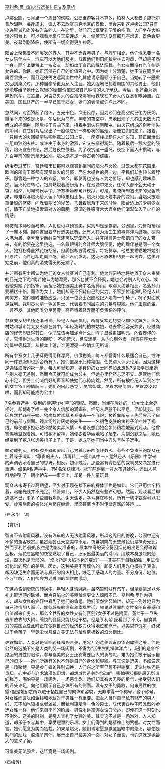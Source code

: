 [亨利希·曼《焰火与选美》原文及赏析](https://www.vrrw.net/wx/12036.html)

卢娜公园，七月里一个周日的傍晚。公园里游客并不算多，柏林人大都去了施托尔普欣湖畔。每逢周末，谁人不去欣赏马克地区的景致，而会来到这卢娜公园?只有少许智者和尚没有汽车的人。在这里，他们可以享受到无限的空间。人们坐在大旅馆的阳台上，可以观看地面与天空连成一片，倘若天边没有那几座烟囱，景色会更美。夜幕刚刚降临，使所有一切变得更加神奇。

阳台上聚集着不同层次的游人，其中不乏青年男子。与汽车相比，他们情愿要一名女友陪伴左右。汽车可以为他们服务，载着他们到田间和树林去兜风，但却是孑然一身。而车上要带上一名女友，却超出了自己的经济理智。有女友而没有汽车则是允许的。你瞧，她正沉浸在自己的价值观之中。因为她十分清楚，她不仅在同类中属百里挑一，而且还使男友远离尘世中的其他诱惑而倾心于自己。当她转了一圈重又回到桌旁时，那种自豪感更为惹人注目。她大胆地扫视着周围的其他男士，他们还能够给予她什么呢!她的全部价值已被自己钟情的人所承认。今后，他还会为她弄到汽车。在这里，对自己男人的自豪感清晰地表现在了女人的姿态和眼神里。在美国，国民财产的一半早已属于妇女，她们的表情或许与此不同。



忽然间，对面腾起了焰火，五光十色，义无反顾，因为它们在高空就已化为灰烬。飘落下来的仅是火星，尔后化为乌有。黑暗的夜空中，忽地出现了几株由无数火花组成的棕榈树，随后枝干弯曲下来，招着手消失在黑暗中。由火花组成的树叶消失的瞬间，在它们背后现出了一股像它们一样形状的黑烟，活像它们的影子。接着，一只巨大的火团噼噼啪啪地掠过公园上空，一座塔楼出现在人们头顶，其正面爆出一组单独的火柱。或许由于本身的激烈，它又被撕得粉碎。随着最后一颗火星的陨落，焰火宣告终结，然后是夜空依旧。为了观赏这一盛况，夜空下面人头攒动，与几百年前的情景毫无区别。焰火原本是一种古老的遗趣。

统治者过节时，宫廷和市民都可以观赏到相同的焰火与火轮，过去大都在花园里。欧洲的所有王室都有观赏焰火的习惯，而在木栅栏的另一边，平民们却也伸长着脖子。那曾是一种惊人的欢乐。如今，即使再也没有人为之惊讶，却也感到趣味盎然。当火轮在转动，银屑燃烧着纷纷落下，在池塘中熄灭，任何人都不会无动于衷。诚然，利用现代手段，所有事物都可以模拟。可是，电流所制造出来的光色效果，却难以与焰火给人留下的印象相比拟。焰火乃是火焰本身的变幻。当焰火披着童话般的盛装，闪烁着期盼的光芒，飞舞着飘落下来的时候，阳台边上的少男少女们，情不自禁地摸索着对方的肩膀。深沉的性感魔术大师令他们渐渐坠入了火样的情感。

模仿魔术师轻而易举。人们也可以预言美，实则却是恶作剧。公园里，为舞蹈搭起了一座木棚。据称这里要举行选美比赛，还有人在为活生生的裸体洋片鼓噪。棚内人满为患，幸亏至少新鲜空气还可以穿堂而入。并非所有男士都把自己的女友带来，有的恰要在这里挑选，一名戴眼镜的会计师大腹便便，他的舞伴总是同一个女人。她打扮得虽然花枝招展，但脚拐却显得过宽。每场舞毕，他总要乖乖地将她引回原位，而自己却走向酒吧。最后人们发现，这两人原来相约要一起离去。选美开始之前，他们真的消失得无影无踪了。

并非所有男士都认为他们的女人参赛对自己有利。他为何要特地将她置于众人贪婪的目光之下呢?倘若他认为她漂亮，那么他就不会怀疑，她也会讨别人的欢心。或者他对她了如指掌，而担心她在选美比赛中名落孙山。与别人羡慕相比，名落孙山要糟糕十倍。而作为女士，她们却毫不怀疑自己的实力。不管那位谨慎的经纪人转向何方，她们随时准备应战。只见一位女士跟随经纪人走向一个椅子，椅子对面就是裁判。裁判员为清一色的男士，代表着不同层次的力量与容貌。他们正襟危坐，一言不发。其他同类分坐两旁，高声嚷着轻浮而不负责任的评价。

参赛美女的坐椅逐渐占满。经纪人面面俱到，所有受欢迎的类型都不能缺少。金发村姑和城市犹太女郎都在其中。年轻泼辣的柏林姑娘，过去曾经容光焕发，经过商店的修饰却显得苍白，似乎应该再加涂点什么。眸子显得更加明亮，闪着安详的光，它懂得对生活的期盼： 不能苛求，但应满足。从内心到外表，所有在座女士均属中等标准。从根本上说，谁更漂亮一些确实无所谓。

所有参赛女士几乎穿戴得同样漂亮。价廉物美，每人都懂得什么最适合自己，或许同一件衣服却也适合所有人。她们置身于此种氛围，任凭别人评头论足，因为这样是通往浪漫的第一步。每人可曾知道，她身边的女士同样如此想象?尽管平日里她与别人毫无差别，然而今天就可能成为公主。但她心里仍然忐忑不安。尽管她们信心十足，但男士们喊倒好的声音却使她们心惊肉跳。然而，所有被经纪人叫到名字的女士依旧神情端庄。她们的内心感觉： 尽管如此，尽管木棚简陋，尽管泼皮起哄，而我却可能成为公主!

7名参赛选手，受到的待遇均为“啊”的赞叹。然而，当坐在后排的一位女士上台亮相时，却博得了唯一完全令人信服的满堂彩。经纪人尽量予以平息，但却徒劳。原因显然并非在于她。她向每位崇拜者都送去一个飞眼，接着向所有人先后展示了自己的前部与侧面。观众纷纷讨厌她的先生——一名褐色皮肤的纨袴子弟挡住了视线。即使他不担心她冷酷地卖弄风情，却也没想到她会如此糟糕地面对观众。他曾警惕地监视着她。可惜稍不留神，她便衣着华丽地站了起来。片刻沉默之后，她已经坐到了第八张选美椅子上了。于是，她成了她们当中的头号种子选手。

面对裁判员，所有参赛者都要以自己为轴心来回旋转数次。有些不负责任的观众在扯着嗓子喊叫：“尊贵的夫人，请再转上一圈!”其中一人竟然还从《乐园》中学来的声调表示着自己的惊讶。相反，初评过后，那些富有责任感的裁判员又决定进行重选。结果8名选手中，有4名荣获桂冠。冠军除得到一只大布娃娃外，还出人意料地得到了一辆小轿车——事实上，却是一件儿童玩具。

观众从未寄予过高期望，至少对于现在接下来的裸体洋片是如此。它们只用纱帘挡着，暗箱光线并不充足。尽管如此，不少人仍然抱有些许幻想。然而，观众看后却遗憾不已，更多了些自我嘲讽。谢天谢地，幸亏存在嘲讽，所有一切才变得可以忍受。纱帘后面的裸体洋片仍在继续，里面甚至也不时传出诙谐的笑声……

(卢永华　译)

【赏析】

智者不去附庸风雅，没有汽车的人无法附庸风雅，所以这周日的傍晚，公园中还有不多的游客欣赏。虽然烟囱让天空美中不足，夜幕初降的天空景色仍是神奇无比。然而亨利希·曼的夜空是为焰火准备的，原本神奇的天空将因烟花的出现变得璀璨至极。烟花在黑暗的夜空燃烧了自己，展示出最美丽的瞬间。绽放本身激烈的灿烂，毁灭也是无形的。“焰火乃是火焰本身的变幻”——其美在于自我牺牲，用生命幻化出的死亡的美丽。因此，这种美是不可模仿的，即便人们用光电模拟了表象，却因缺乏生命而无法与真正的焰火相比，缺乏了感动人的力量。不分身份、地位，不分年龄，人们都会为这瞬间的灿烂而激动。

在这黄昏到暗夜的转换中，年轻人含情脉脉。虽然暂时没有汽车，但是爱情足以弥补未能远游的缺憾，而今夜焰火的美丽灿烂更让人惊叹不已。亨利希·曼作为男人，却从女性的笑容中看到了她们的命运。她们虽然笑容灿烂，却无一例外地只为自己钟情的人而活，期待将来的汽车和幸福生活。如果说德国的女性全部自豪感和价值都来自男人，那么全世界的女性又有何区别?女子不过是附庸，菟丝子一旦失去所依靠的大树，缠绕的蔓藤只能伏地干枯。但是亨利希·曼看到了不同，自食其力的美国女性此时正在依靠自己的经济权力获得地位和尊严。以美貌作资本，终究过于单薄了，毕竟尘世凡俗之美无法与灿烂至极致的焰火相比。

尽管如此，人类总是试图选择和预言美，用公开的选美言说肉体的庸俗之美。但是公然的选美不外是人类的另一场闹剧，不啻为“活生生的裸体洋片”，吸引的是各怀鬼胎的男性的眼球。参与选美的女士还真需要巨大的勇气呢，难为她们敢于展示自己的资本——她们所拥有的也不外是自己的身体和容貌。与其说是选美，不如说这是一场赌博，只是参与者的性别调换，人们兴之所至已顾不得输赢。无论村姑还是贵妇，心中都有追求浪漫的幻想，都想成为选美的“公主”，哪怕明知那是最无所谓的称号，哪怕只是一场闹剧，一场恶作剧。她们却具有大无畏的勇气，接受男人们的评头论足，向他们展示自己身体所有的侧面。没有女子的勇敢，何来男性的欲望?但是她们之所以敢于牺牲自己的肉体和容貌，无非求得一个称号，这个称号，对女性而言犹如金钱和地位对于男性一样重要。把女人当作自己私有财产的男人们，无不加以阻拦或者监视。而裁判更是清一色的男士，与代表各种不同类型的参选女性一样，他们来自不同的阶层。男性永远掌握女性的命运，即便在这一时刻也不例外。选美的时刻，是男人宣判了女性的美。其实这不过是一场游戏，人人知道，却乐于参与其中，享受短暂的乐趣。女士们得到的是精神上的赞誉。对女性而言，她们愿意为美而牺牲，如果是焰火，她们肯定愿意作这黑暗中的焰火，哪怕是瞬间的灿烂，燃烧了肉体，展示出自己最美的一面。对女子而言，也许这就是她最大的意义了罢。

可惜美无法预言，这毕竟是一场闹剧。

(石梅芳)

